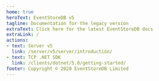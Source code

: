 ```yaml
---
home: true
heroText: EventStoreDB v5
tagline: Documentation for the legacy version
extraText: Click here for the latest EventStoreDB docs
extraLink: /
actions:
- text: Server v5
  link: /server/v5/server/introduction/
- text: TCP .NET SDK
  link: /clients/dotnet/5.0/getting-started/
footer: Copyright © 2020 EventStoreDB Limited
---
```

